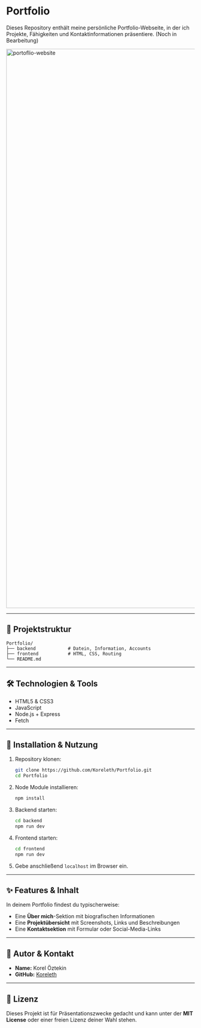 # Portfolio

Dieses Repository enthält meine persönliche Portfolio-Webseite, in der ich Projekte, Fähigkeiten und Kontaktinformationen präsentiere. (Noch in Bearbeitung)

<img width="2843" height="1491" alt="portoflio-website" src="https://github.com/user-attachments/assets/8fca225f-36c5-482c-a46b-a22048932d2c" />


---

## 📂 Projektstruktur

```text
Portfolio/
├── backend            # Datein, Information, Accounts
├── frontend           # HTML, CSS, Routing
└── README.md
```

---

## 🛠️ Technologien & Tools

- HTML5 & CSS3  
- JavaScript
- Node.js + Express
- Fetch

---

## 🚀 Installation & Nutzung

1. Repository klonen:

   ```bash
   git clone https://github.com/Koreleth/Portfolio.git
   cd Portfolio
   ```
2. Node Module installieren:
    ```bash
   npm install
   ```

3. Backend starten:
    ```bash
   cd backend
   npm run dev
   ```

4. Frontend starten:
   ```bash
   cd frontend
   npm run dev
   ```

5. Gebe anschließend `localhost` im Browser ein.

---

## ✨ Features & Inhalt

In deinem Portfolio findest du typischerweise:

- Eine **Über mich**-Sektion mit biografischen Informationen  
- Eine **Projektübersicht** mit Screenshots, Links und Beschreibungen   
- Eine **Kontaktsektion** mit Formular oder Social-Media-Links  

---

## 👤 Autor & Kontakt

- **Name:** Korel Öztekin  
- **GitHub:** [Koreleth](https://github.com/Koreleth)  

---

## 📄 Lizenz

Dieses Projekt ist für Präsentationszwecke gedacht und kann unter der **MIT License** oder einer freien Lizenz deiner Wahl stehen.

